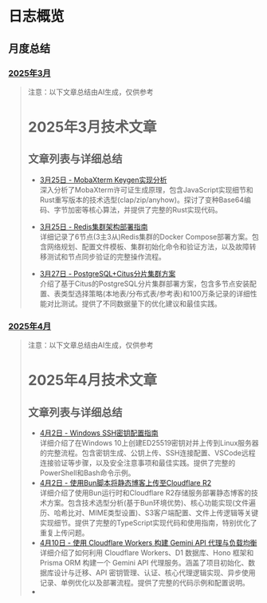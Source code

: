 # 日志概览

## 月度总结

### [2025年3月](./2025-03/_index.md)

> 注意：以下文章总结由AI生成，仅供参考
> 
> # 2025年3月技术文章
> 
> ## 文章列表与详细总结
>  
> - [3月25日 - MobaXterm Keygen实现分析](./03-25-01.md)  
>   深入分析了MobaXterm许可证生成原理，包含JavaScript实现细节和Rust重写版本的技术选型(clap/zip/anyhow)。探讨了变种Base64编码、字节加密等核心算法，并提供了完整的Rust实现代码。
> 
> - [3月25日 - Redis集群架构部署指南](./03-25-02.md)  
>   详细记录了6节点(3主3从)Redis集群的Docker Compose部署方案。包含网络规划、配置文件模板、集群初始化命令和验证方法，以及故障转移测试和节点同步验证的完整操作流程。
> 
> - [3月27日 - PostgreSQL+Citus分片集群方案](./03-27-01.md)  
>   介绍了基于Citus的PostgreSQL分片集群部署方案，包含多节点安装配置、表类型选择策略(本地表/分布式表/参考表)和100万条记录的详细性能对比测试。提供了不同数据量下的优化建议和最佳实践。

### [2025年4月](./2025-04/_index.md)

> 注意：以下文章总结由AI生成，仅供参考
> 
> # 2025年4月技术文章
> 
> ## 文章列表与详细总结
> 
> - [4月2日 - Windows SSH密钥配置指南](./04-02-01.md)  
>   详细介绍了在Windows 10上创建ED25519密钥对并上传到Linux服务器的完整流程。包含密钥生成、公钥上传、SSH连接配置、VSCode远程连接验证等步骤，以及安全注意事项和最佳实践。提供了完整的PowerShell和Bash命令示例。
> - [4月2日 - 使用Bun脚本将静态博客上传至Cloudflare R2](./04-02-02.md)  
>   详细介绍了使用Bun运行时和Cloudflare R2存储服务部署静态博客的技术方案。包含技术选型分析(基于Bun环境优势)、核心功能实现(文件遍历、哈希比对、MIME类型设置)、S3客户端配置、文件上传逻辑等关键实现细节。提供了完整的TypeScript实现代码和使用指南，特别优化了重复上传问题。
> - [4月10日 - 使用 Cloudflare Workers 构建 Gemini API 代理与负载均衡](./04-10-01.md)
>   详细介绍了如何利用 Cloudflare Workers、D1 数据库、Hono 框架和 Prisma ORM 构建一个 Gemini API 代理服务。涵盖了项目初始化、数据库设计与迁移、API 密钥管理、认证、核心代理逻辑实现、异步使用记录、单例优化以及部署流程。提供了完整的代码示例和配置说明。
> -
